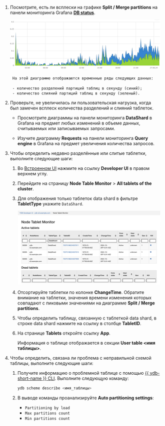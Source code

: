 1. Посмотрите, есть ли всплески на графике **Split / Merge partitions** на панели мониторинга Grafana **[DB status](../../../../../reference/observability/metrics/grafana-dashboards.md#dbstatus)**.


    ![](../_assets/splits-merges.png)

        На этой диаграмме отображаются временные ряды следующих данных:

        - количество разделений партиций таблиц в секунду (синий);
        - количество слияний партиций таблиц в секунду (зеленый).

1. Проверьте, не увеличилась ли пользовательская нагрузка, когда был замечен всплеск количества разделений и слияний таблеток.

    [//]: # (TODO: Add user load charts)

    - Просмотрите диаграммы на панели мониторинга **DataShard** в Grafana на предмет любых изменений в объеме данных, считываемых или записываемых запросами.

    - Изучите диаграмму **Requests** на панели мониторинга **Query engine** в Grafana на предмет увеличения количества запросов.

1. Чтобы определить недавно разделённые или слитые таблетки, выполните следующие шаги:

    1. Во [Встроенном UI](../../../../../reference/embedded-ui/index.md) нажмите на ссылку **Developer UI** в правом верхнем углу.

    1. Перейдите на страницу **Node Table Monitor** > **All tablets of the cluster**.

    1. Для отображения только таблеток data shard в фильтре **TabletType** укажите `DataShard`.

        ![](../_assets/node-tablet-monitor-data-shard.png)

    1. Отсортируйте таблетки по колонке **ChangeTime**. Обратите внимание на таблетки, значения времени изменения которых совпадают с пиковыми значениями на диаграмме **Split / Merge partitions**.

    1. Чтобы определить таблицу, связанную с таблеткой data shard, в строке data shard нажмите на ссылку в столбце **TabletID**.

    1. На странице **Tablets** откройте ссылку **App**.

        Информация о таблице отображается в секции **User table \<имя таблицы\>**.

1. Чтобы определить, связана ли проблема с неправильной схемой таблицы, выполните следующие шаги:

    1. Получите информацию о проблемной таблице с помощью [{{ ydb-short-name }} CLI](../../../../../reference/ydb-cli/index.md). Выполните следующую команду:

        ```bash
        ydb scheme describe <имя_таблицы>
        ```

    1. В выводе команды проанализируйте **Auto partitioning settings**:

        * `Partitioning by load`
        * `Max partitions count`
        * `Min partitions count`
